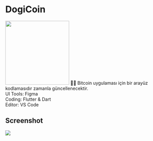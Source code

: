 # DogiCoin
<img width="200px" src="https://c.tenor.com/rcbXGO6ys3wAAAAC/bitcoin-crypto.gif" />
🎨🚀 Bitcoin uygulaması için bir arayüz kodlamasıdır zamanla güncellenecektir.
<br>
UI Tools: Figma
<br>
Coding: Flutter & Dart
<br>
Editor: VS Code

## Screenshot
![](https://imgyukle.com/f/2022/02/05/o9JITo.png)
<br>


